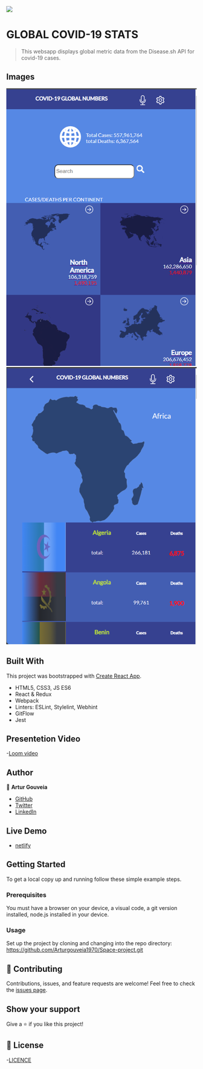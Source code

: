 ![](https://img.shields.io/badge/Microverse-blueviolet)

# GLOBAL COVID-19 STATS

> This websapp displays global metric data from the Disease.sh API for covid-19 cases.

## Images

![Home page](./src/images/home-page.png)
![Home page](./src/images/mobileHomePage.png)


## Built With

This project was bootstrapped with [Create React App](https://github.com/facebook/create-react-app).
- HTML5, CSS3, JS ES6
- React & Redux
- Webpack
- Linters: ESLint, Stylelint, Webhint
- GitFlow
- Jest

## Presentetion Video

-[Loom video](https://www.loom.com/share/8156a8734fb640c0803d4861db253ac7)

## Author

👤 **Artur Gouveia**

- [GitHub](https://github.com/Arturgouveia1970)
- [Twitter](https://twitter.com/@arturgouveia10)
- [LinkedIn](https://www.linkedin.com/in/artur-gouveia-323868197/)

## Live Demo
- [netlify](https://global-covid-19-numbers.netlify.app/)
   
## Getting Started

To get a local copy up and running follow these simple example steps.

### Prerequisites

You must have a browser on your device, a visual code, a git version installed, node.js installed in your device.

### Usage

Set up the project by cloning and changing into the repo directory:
https://github.com/Arturgouveia1970/Space-project.git


## 🤝 Contributing

Contributions, issues, and feature requests are welcome!
Feel free to check the [issues page](../../issues/).

## Show your support

Give a ⭐️ if you like this project!

## 📝 License

-[LICENCE](./LICENSE)
